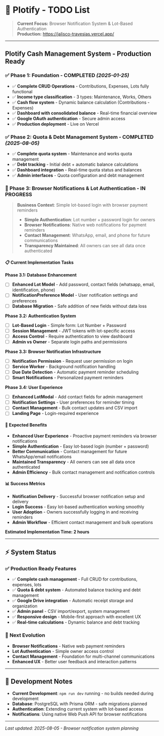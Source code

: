 # 📝 Plotify - TODO List

> **Current Focus:** Browser Notification System & Lot-Based Authentication  
> **Production:** https://jalisco-travesias.vercel.app/

---

## Plotify Cash Management System - Production Ready

### ✅ Phase 1: Foundation - COMPLETED _(2025-01-25)_

- ✅ **Complete CRUD Operations** - Contributions, Expenses, Lots fully functional
- ✅ **Income type classification** - 3 types: Maintenance, Works, Others
- ✅ **Cash flow system** - Dynamic balance calculation (Contributions - Expenses)
- ✅ **Dashboard with consolidated balance** - Real-time financial overview
- ✅ **Google OAuth authentication** - Secure admin access
- ✅ **Production deployment** - Live on Vercel

### ✅ Phase 2: Quota & Debt Management System - COMPLETED _(2025-08-05)_

- ✅ **Complete quota system** - Maintenance and works quota management
- ✅ **Debt tracking** - Initial debt + automatic balance calculations
- ✅ **Dashboard integration** - Real-time quota status and balances
- ✅ **Admin interfaces** - Quota configuration and debt management

### 🚀 Phase 3: Browser Notifications & Lot Authentication - IN PROGRESS

> **Business Context**: Simple lot-based login with browser payment reminders
>
> - **Simple Authentication**: Lot number + password login for owners
> - **Browser Notifications**: Native web notifications for payment reminders
> - **Contact Management**: WhatsApp, email, and phone for future communications
> - **Transparency Maintained**: All owners can see all data once authenticated

#### 📋 **Current Implementation Tasks**

**Phase 3.1: Database Enhancement**

- [ ] **Enhanced Lot Model** - Add password, contact fields (whatsapp, email, identification, phone)
- [ ] **NotificationPreference Model** - User notification settings and preferences
- [ ] **Database Migration** - Safe addition of new fields without data loss

**Phase 3.2: Authentication System**

- [ ] **Lot-Based Login** - Simple form: Lot Number + Password
- [ ] **Session Management** - JWT tokens with lot-specific access
- [ ] **Access Control** - Require authentication to view dashboard
- [ ] **Admin vs Owner** - Separate login paths and permissions

**Phase 3.3: Browser Notification Infrastructure**

- [ ] **Notification Permission** - Request user permission on login
- [ ] **Service Worker** - Background notification handling
- [ ] **Due Date Detection** - Automatic payment reminder scheduling
- [ ] **Smart Notifications** - Personalized payment reminders

**Phase 3.4: User Experience**

- [ ] **Enhanced LotModal** - Add contact fields for admin management
- [ ] **Notification Settings** - User preferences for reminder timing
- [ ] **Contact Management** - Bulk contact updates and CSV import
- [ ] **Landing Page** - Login-required experience

#### 🎯 **Expected Benefits**

- **Enhanced User Experience** - Proactive payment reminders via browser notifications
- **Simple Authentication** - Easy lot-based login (number + password)
- **Better Communication** - Contact management for future WhatsApp/email notifications
- **Maintained Transparency** - All owners can see all data once authenticated
- **Admin Efficiency** - Bulk contact management and notification controls

#### 📊 **Success Metrics**

- **Notification Delivery** - Successful browser notification setup and delivery
- **Login Success** - Easy lot-based authentication working smoothly
- **User Adoption** - Owners successfully logging in and receiving reminders
- **Admin Workflow** - Efficient contact management and bulk operations

**Estimated Implementation Time: 2 hours**

---

## ⚡ **System Status**

### ✅ **Production Ready Features**

- ✅ **Complete cash management** - Full CRUD for contributions, expenses, lots
- ✅ **Quota & debt system** - Automated balance tracking and debt management
- ✅ **Google Drive integration** - Automatic receipt storage and organization
- ✅ **Admin panel** - CSV import/export, system management
- ✅ **Responsive design** - Mobile-first approach with excellent UX
- ✅ **Real-time calculations** - Dynamic balance and debt tracking

### 🚀 **Next Evolution**

- **Browser Notifications** - Native web payment reminders
- **Lot Authentication** - Simple owner access control
- **Contact Management** - Foundation for multi-channel communications
- **Enhanced UX** - Better user feedback and interaction patterns

---

## 🔧 **Development Notes**

- **Current Development**: `npm run dev` running - no builds needed during development
- **Database**: PostgreSQL with Prisma ORM - safe migrations planned
- **Authentication**: Extending current system with lot-based access
- **Notifications**: Using native Web Push API for browser notifications

---

_Last updated: 2025-08-05 - Browser notification system planning_
